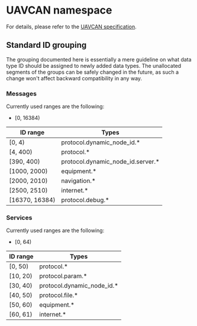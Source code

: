UAVCAN namespace
================

For details, please refer to the [UAVCAN specification](http://uavcan.org/).

## Standard ID grouping

The grouping documented here is essentially a mere guideline on what data type ID should be assigned to newly added
data types. The unallocated segments of the groups can be safely changed in the future, as such a change won't affect
backward compatibility in any way.

### Messages

Currently used ranges are the following:

- [0, 16384)

| ID range             | Types                                    |
| -------------------- | ---------------------------------------- |
| [0, 4)               | protocol.dynamic_node_id.*               |
| [4, 400)             | protocol.*                               |
| [390, 400)           | protocol.dynamic_node_id.server.*        |
| [1000, 2000)         | equipment.*                              |
| [2000, 2010)         | navigation.*                             |
| [2500, 2510)         | internet.*                               |
| [16370, 16384)       | protocol.debug.*                         |

### Services

Currently used ranges are the following:

- [0, 64)

| ID range             | Types                                    |
| -------------------- | ---------------------------------------- |
| [0, 50)              | protocol.*                               |
| [10, 20)             | protocol.param.*                         |
| [30, 40)             | protocol.dynamic_node_id.*               |
| [40, 50)             | protocol.file.*                          |
| [50, 60)             | equipment.*                              |
| [60, 61)             | internet.*                               |
